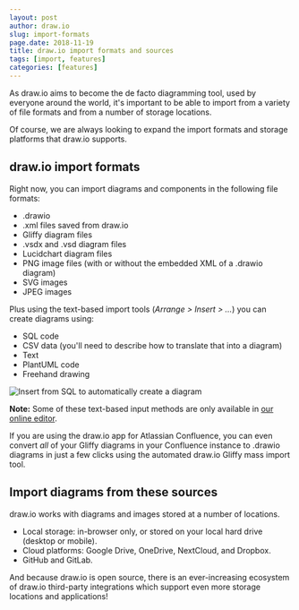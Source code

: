 ```yaml
---
layout: post
author: draw.io
slug: import-formats
page.date: 2018-11-19
title: draw.io import formats and sources
tags: [import, features]
categories: [features]
---
```


As draw.io aims to become the de facto diagramming tool, used by everyone around the world, it's important to be able to import from a variety of file formats and from a number of storage locations.

Of course, we are always looking to expand the import formats and storage platforms that draw.io supports.

## draw.io import formats

Right now, you can import diagrams and components in the following file formats:

- .drawio 
- .xml files saved from draw.io
- Gliffy diagram files
- .vsdx and .vsd diagram files
- Lucidchart diagram files
- PNG image files (with or without the embedded XML of a .drawio diagram)
- SVG images
- JPEG images

Plus using the text-based import tools (_Arrange > Insert > ..._) you can create diagrams using:
- SQL code
- CSV data (you'll need to describe how to translate that into a diagram)
- Text
- PlantUML code
- Freehand drawing

<img src="/assets/img/blog/insert-SQL-example.png" style="max-width:100%;height:auto;" alt="Insert from SQL to automatically create a diagram">

**Note:** Some of these text-based input methods are only available in [our online editor](https://app.diagrams.net).

If you are using the draw.io app for Atlassian Confluence, you can even convert _all_ of your Gliffy diagrams in your Confluence instance to .drawio diagrams in just a few clicks using the automated draw.io Gliffy mass import tool.

## Import diagrams from these sources

draw.io works with diagrams and images stored at a number of locations.

- Local storage: in-browser only, or stored on your local hard drive (desktop or mobile).
- Cloud platforms: Google Drive, OneDrive, NextCloud, and Dropbox.
- GitHub and GitLab.

And because draw.io is open source, there is an ever-increasing ecosystem of draw.io third-party integrations which support even more storage locations and applications!
